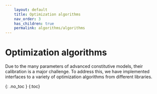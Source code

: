 ```yaml
---
    layout: default
    title: Optimization algorithms
    nav_order: 3
    has_children: true
    permalink: algorithms/algorithms
---
```

# Optimization algorithms

Due to the many parameters of advanced constitutive models, their calibration is a major challenge. To address this, we have implemented interfaces to a variety of optimization algorithms from different libraries.

{: .no_toc }
{:toc}